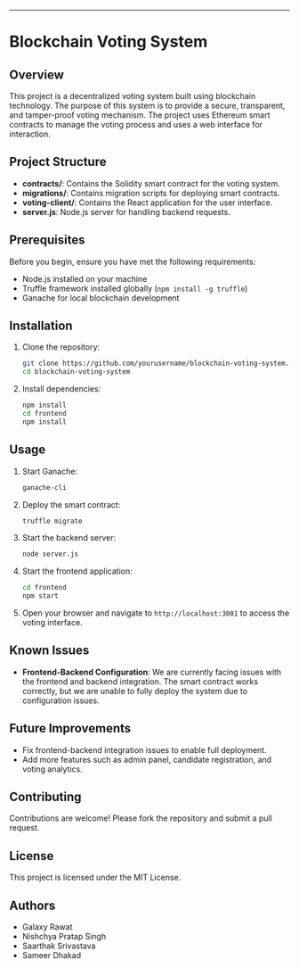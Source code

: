 ---

# Blockchain Voting System

## Overview
This project is a decentralized voting system built using blockchain technology. The purpose of this system is to provide a secure, transparent, and tamper-proof voting mechanism. The project uses Ethereum smart contracts to manage the voting process and uses a web interface for interaction.

## Project Structure
- **contracts/**: Contains the Solidity smart contract for the voting system.
- **migrations/**: Contains migration scripts for deploying smart contracts.
- **voting-client/**: Contains the React application for the user interface.
- **server.js**: Node.js server for handling backend requests.

## Prerequisites
Before you begin, ensure you have met the following requirements:
- Node.js installed on your machine
- Truffle framework installed globally (`npm install -g truffle`)
- Ganache for local blockchain development

## Installation
1. Clone the repository:
   ```bash
   git clone https://github.com/yourusername/blockchain-voting-system.git
   cd blockchain-voting-system
   ```

2. Install dependencies:
   ```bash
   npm install
   cd frontend
   npm install
   ```

## Usage
1. Start Ganache:
   ```bash
   ganache-cli
   ```

2. Deploy the smart contract:
   ```bash
   truffle migrate
   ```

3. Start the backend server:
   ```bash
   node server.js
   ```

4. Start the frontend application:
   ```bash
   cd frontend
   npm start
   ```

5. Open your browser and navigate to `http://localhost:3001` to access the voting interface.

## Known Issues
- **Frontend-Backend Configuration**: We are currently facing issues with the frontend and backend integration. The smart contract works correctly, but we are unable to fully deploy the system due to configuration issues. 

## Future Improvements
- Fix frontend-backend integration issues to enable full deployment.
- Add more features such as admin panel, candidate registration, and voting analytics.

## Contributing
Contributions are welcome! Please fork the repository and submit a pull request.

## License
This project is licensed under the MIT License.

## Authors
- Galaxy Rawat
- Nishchya Pratap Singh
- Saarthak Srivastava
- Sameer Dhakad
